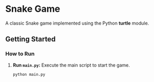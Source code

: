 # Snake Game

A classic Snake game implemented using the Python **turtle** module.

## Getting Started

### How to Run

1. **Run `main.py`:** Execute the main script to start the game.

   ```bash
   python main.py


